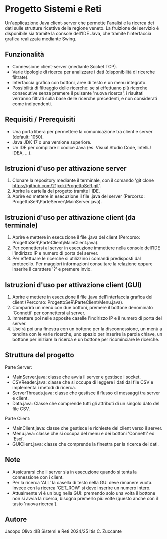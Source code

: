 # Progetto Sistemi e Reti
Un'applicazione Java client-server che permette l'analisi e la ricerca dei dati sulle strutture ricettive della regione veneto. La fruizione del servizio è disponibile sia tramite la console dell'IDE Java, che tramite l'interfaccia grafica realizzata mediante Swing.

## Funzionalità
- Connessione client-server (mediante Socket TCP).
- Varie tipologie di ricerca per analizzare i dati (disponibilità di ricerche filtrate).
- Interfaccia grafica con bottoni, aree di testo e un menu integrato.
- Possibilità di filtraggio delle ricerche: se si effettuano più ricerche consecutive senza premere il pulsante 'nuova         ricerca', i risultati verranno filtrati sulla base delle ricerche precedenti, e non considerati come indipendenti.

## Requisiti / Prerequisiti
- Una porta libera per permettere la comunicazione tra client e server (default: 1050).
- Java JDK 17 o una versione superiore.
- Un IDE per compilare il codice Java (es. Visual Studio Code, IntelliJ IDEA, ...).

## Istruzioni d'uso per attivazione server
1. Clonare la repository mediante il terminale, con il comando 'git clone https://github.com/21jxck/ProgettoSeR.git'.
2. Aprire la cartella del progetto tramite l'IDE.
3. Aprire ed mettere in esecuzione il file .java del server (Percorso: ProgettoSeR\ParteServer\MainServer.java).

## Istruzioni d'uso per attivazione client (da terminale)
1. Aprire e mettere in esecuzione il file .java del client (Percorso: ProgettoSeR\ParteClient\MainClient.java).
2. Per connettersi al server in esecuzione immettere nella console dell'IDE l'indirizzo IP e numero di porta del server.
3. Per effettuare le ricerche si utilizzino i comandi predisposti dal protocollo. Per maggiori informazioni consultare la relazione oppure inserire il carattere '?' e premere invio.

## Istruzioni d'uso per attivazione client (GUI)
1. Aprire e mettere in esecuzione il file .java dell'interfaccia grafica del client (Percorso: ProgettoSeR\ParteClient\Menu.java).
2. Comparirà un menù con due bottoni, premere il bottone denominato 'Connetti' per connettersi al server.
3. Immettere poi nelle apposite caselle l'indirizzo IP e il numero di porta del server.
4. Uscirà poi una finestra con un bottone per la disconnessione, un menù a tendina con le varie ricerche, uno spazio per inserire la parola chiave, un bottone per iniziare la ricerca e un bottone per ricominciare le ricerche.

## Struttura del progetto
Parte Server:
- MainServer.java: classe che avvia il server e gestisce i socket.
- CSVReader.java: classe che si occupa di leggere i dati dal file CSV e implementa i metodi di ricerca.
- ServerThreads.java: classe che gestisce il flusso di messaggi tra server e client.
- Data.java: Classe che comprende tutti gli attributi di un singolo dato del file CSV.

Parte Client:
- MainClient.java: classe che gestisce le richieste del client verso il server.
- Menu.java: classe che si occupa del menu e dei bottoni 'Connetti' ed 'Esci'.
- GUIClient.java: classe che comprende la finestra per la ricerca dei dati.

## Note 
- Assicurarsi che il server sia in esecuzione quando si tenta la connessione con i client.
- Per la ricerca 'ALL' la casella di testo nella GUI deve rimanere vuota. Invece con la ricerca 'GET_ROW' si deve inserire un numero intero.
- Attualmente vi è un bug nella GUI: premendo solo una volta il bottone non si avvia la ricerca, bisogna premerlo più volte (questo anche con il tasto 'nuova ricerca').

## Autore
Jacopo Olivo 4IB
Sistemi e Reti 2024/25
Itis C. Zuccante
